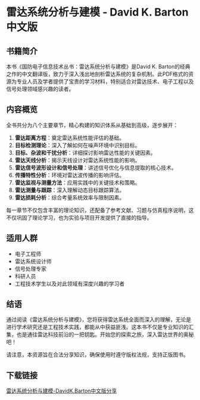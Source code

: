 # 雷达系统分析与建模 - David K. Barton 中文版

## 书籍简介

本书《国防电子信息技术丛书：雷达系统分析与建模》是David K. Barton的经典之作的中文翻译版，致力于深入浅出地剖析雷达系统的复杂机制。此PDF格式的资源为专业人员及学者提供了宝贵的学习材料，特别适合对雷达技术、电子工程以及信号处理领域感兴趣的读者。

## 内容概览

全书共分为八个主要章节，精心构建的知识体系从基础到高级，逐步展开：

1. **雷达距离方程**：奠定雷达系统性能评估的基础。
2. **目标检测理论**：深入了解如何在噪声环境中识别目标。
3. **目标、杂波和干扰分析**：详细探讨影响雷达性能的关键因素。
4. **雷达天线分析**：揭示天线设计对雷达系统性能的影响。
5. **雷达信号波形设计和信号处理**：讲述信号优化与信息提取的核心技术。
6. **传播特性分析**：环境对雷达波传播的影响评估。
7. **雷达监视与测量方法**：应用实践中的关键技术和策略。
8. **雷达测量与跟踪**：深入理解动态目标跟踪算法。
9. **雷达损耗分析**：综合考量系统效率与限制因素。

每一章节不仅包含丰富的理论知识，还配备了参考文献、习题与仿真程序说明，这不仅巩固了理论学习，也为实验与项目开发提供了直接的指导。

## 适用人群

- 电子工程师
- 雷达系统设计师
- 信号处理专家
- 科研人员
- 工程技术学生以及对此领域有深度兴趣的学习者

## 结语

通过阅读《雷达系统分析与建模》，您将获得雷达系统全面而深入的理解，无论是进行学术研究还是工程技术实践，都能从中获益匪浅。这本书不仅是专业知识的汇集，也是通往雷达科技前沿的一把钥匙。开始您的探索之旅，深入雷达世界的奥秘吧！

请注意，本资源旨在合法分享知识，确保使用时遵守版权法规，支持正版图书。

## 下载链接

[雷达系统分析与建模-DavidK.Barton中文版分享](https://pan.quark.cn/s/8fa7305f3455)